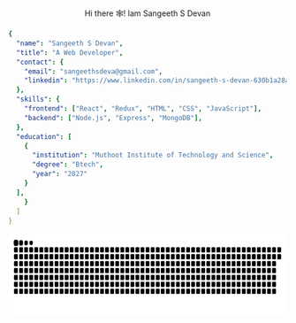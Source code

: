 <div align="center">
<p>Hi there 🕸️! Iam Sangeeth S Devan</p>
</div>

```yaml
{
  "name": "Sangeeth S Devan",
  "title": "A Web Developer",
  "contact": {
    "email": "sangeethsdeva@gmail.com",
    "linkedin": "https://www.linkedin.com/in/sangeeth-s-devan-630b1a28a",
  },
  "skills": {
    "frontend": ["React", "Redux", "HTML", "CSS", "JavaScript"],
    "backend": ["Node.js", "Express", "MongoDB"],
  },
  "education": [
    {
      "institution": "Muthoot Institute of Technology and Science",
      "degree": "Btech",
      "year": "2027"
    }
  ],
    }
  ]
}
```
<div align="center">
  <img src="https://raw.githubusercontent.com/zanepearton/zanepearton/output/github-contribution-grid-snake-dark.svg#gh-dark-mode-only" style="height:150px;">
</div>
